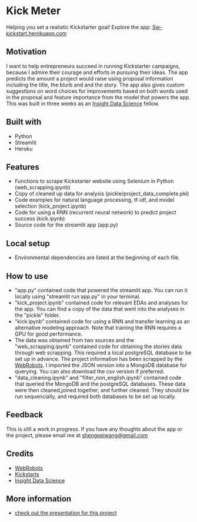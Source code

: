 # Kick Meter
Helping you set a realistic Kickstarter goal! Explore the app: [Sw-kickstart.herokuapp.com](https://sw-kickstart.herokuapp.com)

## Motivation
I want to help entrepreneurs succeed in running Kickstarter campaigns, because I admire their courage and efforts in pursuing their ideas. The app predicts the amount a project would raise using proposal information including the title, the blurb and and the story. The app also gives custom suggestions on word choices for improvements based on both words used in the proposal and feature importance from the model that powers the app. This was built in three weeks as an [Insight Data Science](https://www.insightdatascience.com/) fellow. 

## Built with
- Python
- Streamlit
- Heroku

## Features
- Functions to scrape Kickstarter website using Selenium in Python (web_scrapping.ipynb)
- Copy of cleaned up data for analysis (pickle/project_data_complete.pkl)
- Code examples for natural language processing, tf-idf, and model selection (kick_project.ipynb)
- Code for using a RNN (recurrent neural network) to predict project success (kick.ipynb)
- Source code for the streamlit app (app.py)

## Local setup
- Environmental dependencies are listed at the beginning of each file.

## How to use
- "app.py" contained code that powered the streamlit app. You can run it locally using "streamlit run app.py" in your terminal.
- "kick_project.ipynb" contained code for relevant EDAs and analyses for the app. You can find a copy of the data that went into the analyses in the "pickle" folder. 
- "kick.ipynb" contained code for using a RNN and transfer learning as an alternative modeling approach. Note that training the RNN requires a GPU for good performance. 
- The data was obtained from two sources and the "web_scrapping.ipynb" contained code for obtaining the stories data through web scrapping. This required a local postgreSQL database to be set up in advance. The project information has been scrapped by the [WebRobots](https://webrobots.io/kickstarter-datasets/). I imported the JSON version into a MongoDB database for querying. You can also download the csv version if preferred.
- "data_cleaning.ipynb" and "filter_non_english.ipynb" contained code that queried the MongoDB and the postgreSQL databases. These data were then cleaned,joined together, and further cleaned. They should be run sequencially, and required both databases to be set up locally.

## Feedback
This is sitll a work in progress. If you have any thoughts about the app or the project, please email me at shengpeiwang@gmail.com

## Credits
- [WebRobots](https://webrobots.io/kickstarter-datasets/)
- [Kickstarts](https://www.kickstarter.com/)
- [Insight Data Science](https://www.insightdatascience.com/)

## More information
- [check out the presentation for this project](https://docs.google.com/presentation/d/1oJsKwlv7ab87P3WkZVBMHWjuGsLIRW0dGD4xwoAYb5Q/edit?usp=sharing)
